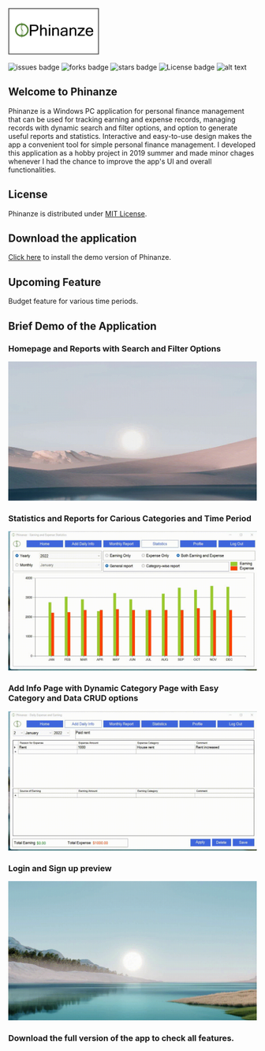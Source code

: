 <html>
<img src="Phinanze/Resources/PhinanzeLogo.png" width=180 height=90 style="border: 2px solid dimgray"/>
</html>

![issues badge](https://img.shields.io/github/issues/rezaSaker/MyCost.svg)       ![forks badge](https://img.shields.io/github/forks/rezaSaker/MyCost.svg)  ![stars badge](https://img.shields.io/github/stars/rezaSaker/MyCost.svg)  ![License badge](https://img.shields.io/github/license/rezaSaker/mycost)   ![alt text](https://img.shields.io/badge/Version-1.1.1.5-green.svg)
## Welcome to Phinanze
Phinanze is a Windows PC application for personal finance management that can be used for tracking earning and expense records, managing records with dynamic search and filter options, and option to generate useful reports and statistics. Interactive and easy-to-use design makes the app a convenient tool for simple personal finance management. I developed this application as a hobby project in 2019 summer and made minor chages whenever I had the chance to improve the app's UI and overall functionalities.

## License
Phinanze is distributed under [MIT License](https://github.com/rezaSaker/Phinanze/blob/master/LICENSE).

## Download the application 
[Click here](https://rezasaker.com/rezasdev/phinanze/) to install the demo version of Phinanze.

## Upcoming Feature
Budget feature for various time periods. 

## Brief Demo of the Application
### Homepage and Reports with Search and Filter Options
![Demo 1](Phinanze/Resources/rec1.gif)

### Statistics and Reports for Carious Categories and Time Period
![Demo 2](Phinanze/Resources/rec2.gif)

### Add Info Page with Dynamic Category Page with Easy Category and Data CRUD options
![Demo 3](Phinanze/Resources/rec3.gif)

### Login and Sign up preview
![Demo 4](Phinanze/Resources/rec4.gif)

### Download the full version of the app to check all features.
